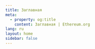 ```yaml
---
title: Заглавная
meta:
  - property: og:title
    content: Заглавная | Ethereum.org
lang: ru
layout: home
sidebar: false
---
```


<HomePage />
